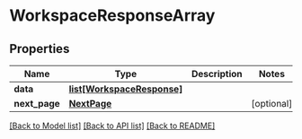 # WorkspaceResponseArray

## Properties
Name | Type | Description | Notes
------------ | ------------- | ------------- | -------------
**data** | [**list[WorkspaceResponse]**](WorkspaceResponse.md) |  | 
**next_page** | [**NextPage**](NextPage.md) |  | [optional] 

[[Back to Model list]](../README.md#documentation-for-models) [[Back to API list]](../README.md#documentation-for-api-endpoints) [[Back to README]](../README.md)

